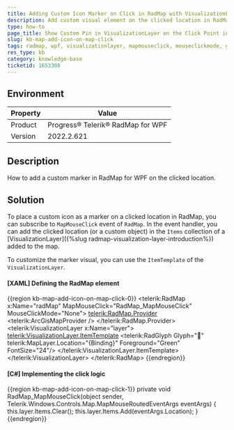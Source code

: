 ```yaml
---
title: Adding Custom Icon Marker on Click in RadMap with VisualizationLayer
description: Add custom visual element on the clicked location in RadMap via VisualizationLayer and handling the MapMouseClick event.
type: how-to
page_title: Show Custom Pin in VisualizationLayer on the Click Point in RadMap WPF
slug: kb-map-add-icon-on-map-click
tags: radmap, wpf, visualizationlayer, mapmouseclick, mouseclickmode, glyph, radglyph
res_type: kb
category: knowledge-base
ticketid: 1653308
---
```


## Environment

| Property | Value |
| --- | --- |
| Product | Progress® Telerik® RadMap for WPF |
| Version | 2022.2.621 |

## Description

How to add a custom marker in RadMap for WPF on the clicked location.

## Solution

To place a custom icon as a marker on a clicked location in RadMap, you can subscribe to `MapMouseClick` event of `RadMap`. In the event handler, you can add the clicked location (or a custom object) in the `Items` collection of a [VisualizationLayer]({%slug radmap-visualization-layer-introduction%}) added to the map.

To customize the marker visual, you can use the `ItemTemplate` of the `VisualizationLayer`.

#### __[XAML] Defining the RadMap element__
{{region kb-map-add-icon-on-map-click-0}}
	<telerik:RadMap x:Name="radMap"
					MapMouseClick="RadMap_MapMouseClick"
					MouseClickMode="None">
		<telerik:RadMap.Provider>
			<telerik:ArcGisMapProvider />
		</telerik:RadMap.Provider>
		<telerik:VisualizationLayer x:Name="layer">
			<telerik:VisualizationLayer.ItemTemplate>
				<DataTemplate>
					<telerik:RadGlyph Glyph="&#xe303;"
									  telerik:MapLayer.Location="{Binding}"
									  Foreground="Green"
									  FontSize="24"/>
				</DataTemplate>
			</telerik:VisualizationLayer.ItemTemplate>
		</telerik:VisualizationLayer>
	</telerik:RadMap>
{{endregion}}


#### __[C#] Implementing the click logic__
{{region kb-map-add-icon-on-map-click-1}}
	private void RadMap_MapMouseClick(object sender, Telerik.Windows.Controls.Map.MapMouseRoutedEventArgs eventArgs)
	{
		this.layer.Items.Clear();
		this.layer.Items.Add(eventArgs.Location);
	}
{{endregion}}

